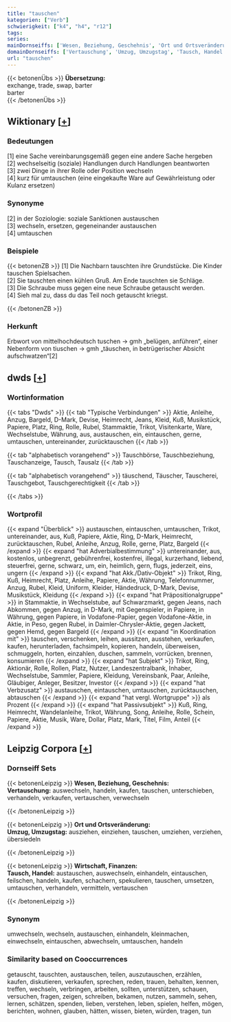 ```yaml
---
title: "tauschen"
kategorien: ["Verb"]
schwierigkeit: ["k4", "h4", "r12"]
tags:
series:
mainDornseiffs: ['Wesen, Beziehung, Geschehnis', 'Ort und Ortsveränderung', 'Wirtschaft, Finanzen']
domainDornseiffs: ['Vertauschung', 'Umzug, Umzugstag', 'Tausch, Handel']
url: "tauschen"
---
```


{{< betonenÜbs >}}
**Übersetzung:**  
exchange, trade, swap, barter  
barter  
{{< /betonenÜbs >}}

## Wiktionary [[+](https://de.wiktionary.org/wiki/tauschen)]

### Bedeutungen
[1] eine Sache vereinbarungsgemäß gegen eine andere Sache hergeben  
[2] wechselseitig (soziale) Handlungen durch Handlungen beantworten  
[3] zwei Dinge in ihrer Rolle oder Position wechseln  
[4] kurz für umtauschen (eine eingekaufte Ware auf Gewährleistung oder Kulanz ersetzen)  

### Synonyme
[2] in der Soziologie: soziale Sanktionen austauschen  
[3] wechseln, ersetzen, gegeneinander austauschen  
[4] umtauschen  

### Beispiele
{{< betonenZB >}}
[1] Die Nachbarn tauschten ihre Grundstücke. Die Kinder tauschen Spielsachen.  
[2] Sie tauschten einen kühlen Gruß. Am Ende tauschten sie Schläge.  
[3] Die Schraube muss gegen eine neue Schraube getauscht werden.  
[4] Sieh mal zu, dass du das Teil noch getauscht kriegst.  

{{< /betonenZB >}}
### Herkunft
Erbwort von mittelhochdeutsch tuschen → gmh „belügen, anführen“, einer Nebenform von tiuschen → gmh „täuschen, in betrügerischer Absicht aufschwatzen“[2]  



## dwds [[+](https://www.dwds.de/wb/tauschen)]

### Wortinformation
{{< tabs "Dwds" >}}
{{< tab "Typische Verbindungen" >}}
Aktie, Anleihe, Anzug, Bargeld, D-Mark, Devise, Heimrecht, Jeans, Kleid, Kuß, Musikstück, Papiere, Platz, Ring, Rolle, Rubel, Stammaktie, Trikot, Visitenkarte, Ware, Wechselstube, Währung, aus, austauschen, ein, eintauschen, gerne, umtauschen, untereinander, zurücktauschen
{{< /tab >}}

{{< tab "alphabetisch vorangehend" >}}
Tauschbörse, Tauschbeziehung, Tauschanzeige, Tausch, Tausalz
{{< /tab >}}

{{< tab "alphabetisch vorangehend" >}}
täuschend, Täuscher, Tauscherei, Tauschgebot, Tauschgerechtigkeit
{{< /tab >}}

{{< /tabs >}}

### Wortprofil
{{< expand "Überblick" >}} austauschen, eintauschen, umtauschen, Trikot, untereinander, aus, Kuß, Papiere, Aktie, Ring, D-Mark, Heimrecht, zurücktauschen, Rubel, Anleihe, Anzug, Rolle, gerne, Platz, Bargeld {{< /expand >}}
{{< expand "hat Adverbialbestimmung" >}} untereinander, aus, kostenlos, unbegrenzt, gebührenfrei, kostenfrei, illegal, kurzerhand, liebend, steuerfrei, gerne, schwarz, um, ein, heimlich, gern, flugs, jederzeit, eins, ungern {{< /expand >}}
{{< expand "hat Akk./Dativ-Objekt" >}} Trikot, Ring, Kuß, Heimrecht, Platz, Anleihe, Papiere, Aktie, Währung, Telefonnummer, Anzug, Rubel, Kleid, Uniform, Kleider, Händedruck, D-Mark, Devise, Musikstück, Kleidung {{< /expand >}}
{{< expand "hat Präpositionalgruppe" >}} in Stammaktie, in Wechselstube, auf Schwarzmarkt, gegen Jeans, nach Abkommen, gegen Anzug, in D-Mark, mit Gegenspieler, in Papiere, in Währung, gegen Papiere, in Vodafone-Papier, gegen Vodafone-Aktie, in Aktie, in Peso, gegen Rubel, in Daimler-Chrysler-Aktie, gegen Jackett, gegen Hemd, gegen Bargeld {{< /expand >}}
{{< expand "in Koordination mit" >}} tauschen, verschenken, leihen, aussitzen, ausstehen, verkaufen, kaufen, herunterladen, fachsimpeln, kopieren, handeln, überweisen, schmuggeln, horten, einzahlen, duschen, sammeln, vorrücken, brennen, konsumieren {{< /expand >}}
{{< expand "hat Subjekt" >}} Trikot, Ring, Aktionär, Rolle, Rollen, Platz, Nutzer, Landeszentralbank, Inhaber, Wechselstube, Sammler, Papiere, Kleidung, Vereinsbank, Paar, Anleihe, Gläubiger, Anleger, Besitzer, Investor {{< /expand >}}
{{< expand "hat Verbzusatz" >}} austauschen, eintauschen, umtauschen, zurücktauschen, abtauschen {{< /expand >}}
{{< expand "hat vergl. Wortgruppe" >}} als Prozent {{< /expand >}}
{{< expand "hat Passivsubjekt" >}} Kuß, Ring, Heimrecht, Wandelanleihe, Trikot, Währung, Song, Anleihe, Rolle, Schein, Papiere, Aktie, Musik, Ware, Dollar, Platz, Mark, Titel, Film, Anteil {{< /expand >}}

## Leipzig Corpora [[+](https://corpora.uni-leipzig.de/en/res?word=tauschen&corpusId=deu_newscrawl-public_2018)]

### Dornseiff Sets
{{< betonenLeipzig >}}
**Wesen, Beziehung, Geschehnis:**  
**Vertauschung:** auswechseln, handeln, kaufen, tauschen, unterschieben, verhandeln, verkaufen, vertauschen, verwechseln  

{{< /betonenLeipzig >}}


{{< betonenLeipzig >}}
**Ort und Ortsveränderung:**  
**Umzug, Umzugstag:** ausziehen, einziehen, tauschen, umziehen, verziehen, übersiedeln  

{{< /betonenLeipzig >}}


{{< betonenLeipzig >}}
**Wirtschaft, Finanzen:**  
**Tausch, Handel:** austauschen, auswechseln, einhandeln, eintauschen, feilschen, handeln, kaufen, schachern, spekulieren, tauschen, umsetzen, umtauschen, verhandeln, vermitteln, vertauschen  

{{< /betonenLeipzig >}}

### Synonym
umwechseln, wechseln, austauschen, einhandeln, kleinmachen, einwechseln, eintauschen, abwechseln, umtauschen, handeln


### Similarity based on Cooccurrences
getauscht, tauschten, austauschen, teilen, auszutauschen, erzählen, kaufen, diskutieren, verkaufen, sprechen, reden, trauen, behalten, kennen, treffen, wechseln, verbringen, arbeiten, sollten, unterstützen, schauen, versuchen, fragen, zeigen, schreiben, bekamen, nutzen, sammeln, sehen, lernen, schätzen, spenden, lieben, verstehen, leben, spielen, helfen, mögen, berichten, wohnen, glauben, hätten, wissen, bieten, würden, tragen, tun

